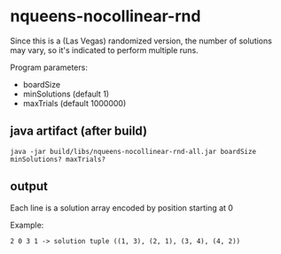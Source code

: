# nqueens-nocollinear-rnd

Since this is a (Las Vegas) randomized version, the number of solutions may vary, so it's indicated to perform multiple runs.

Program parameters:

- boardSize 
- minSolutions (default 1)
- maxTrials (default 1000000)

## java artifact (after build)

```
java -jar build/libs/nqueens-nocollinear-rnd-all.jar boardSize minSolutions? maxTrials?
```

## output

Each line is a solution array encoded by position starting at 0

Example:

`2 0 3 1 -> solution tuple ((1, 3), (2, 1), (3, 4), (4, 2))`


